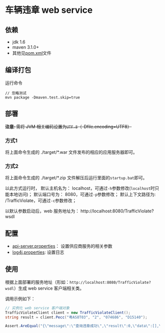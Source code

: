 # 车辆违章 web service

## 依赖

* jdk 1.6
* maven 3.1.0+
* 其他见[pom.xml](./pom.xml)文件

## 编译打包

运行命令

```shell
// 忽略测试
mvn package -Dmaven.test.skip=true
```

## 部署

~~**注意**: 需将 JVM 相关编码设置为`UTF-8`（-Dfile.encoding=UTF8）~~

### 方式1

将上面命令生成的 ./target/*.war 文件发布的相应的应用服务器即可。

### 方式2

将上面命令生成的 ./target/*.zip 文件解压后运行里面的`startup.bat`即可。

以此方式运行时，
默认主机名为： localhost，可通过`-h`参数修改(`localhost`时只能本地访问)；
默认端口号为： 8080，可通过`-p`参数修改；
默认上下文路径为: /TrafficViolate，可通过`-c`参数修改；

以默认参数启动后，web 服务地址为： http://localhost:8080/TrafficViolate?wsdl

## 配置

* [api-server.properties](./src/main/resources/api-server.properties)： 设置供应商服务的相关参数
* [log4j.properties](./src/main/resources/log4j.properties): 设置日志

## 使用

根据上面部署的服务地址（形如：`http://localhost:8080/TrafficViolate?wsdl`）生成 web service 客户端相关类。

调用示例如下：

```csharp
// 实例化 web service 客户端对象
TrafficViolateClient client = new TrafficViolateClient();
string result = client.Pecc("粤AS8T03", "2", "074686", "D15140");

Assert.AreEqual("{\"message\":\"查询违章成功\",\"result\":0,\"data\":[],\"rowCount\":0}", result);
```


